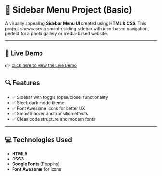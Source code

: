 # 📸 Sidebar Menu Project (Basic)

A visually appealing **Sidebar Menu UI** created using **HTML & CSS**. This project showcases a smooth sliding sidebar with icon-based navigation, perfect for a photo gallery or media-based website.

---

## 🔗 Live Demo

👉 [Click here to view the Live Demo](https://saumya25tyagi.github.io/photo-gallery-sidebar/)

## 🔍 Features

- ✅ Sidebar with toggle (open/close) functionality
- ✅ Sleek dark mode theme
- ✅ Font Awesome icons for better UX
- ✅ Smooth hover and transition effects
- ✅ Clean code structure and modern fonts

---

## 💻 Technologies Used

- **HTML5**
- **CSS3**
- **Google Fonts** (Poppins)
- **Font Awesome** for icons
